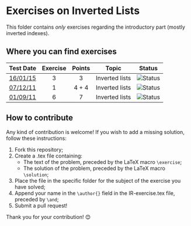 # Exercises on Inverted Lists #

This folder contains *only* exercises regarding the introductory part (mostly inverted indexes).

## Where you can find exercises ##

| Test Date                                                                                                  | Exercise | Points | Topic            | Status                                                                             |
|:----------------------------------------------------------------------------------------------------------:|:--------:|:------:|:----------------:|:----------------------------------------------------------------------------------:|
| [16/01/15](http://didawiki.di.unipi.it/lib/exe/fetch.php/magistraleinformatica/ir/ir14/ir150116.docx)      |     3    |    3   | Inverted lists   | ![Status](https://img.shields.io/badge/Status-Unsolved-red.svg)                    |
| [07/12/11](http://didawiki.di.unipi.it/lib/exe/fetch.php/magistraleinformatica/ir/ir11/ir111207.doc)       |     1    |  4 + 4 | Inverted lists   | ![Status](https://img.shields.io/badge/Status-To%20be%20reviewed-yellow.svg)       |
| [01/09/11](http://didawiki.di.unipi.it/lib/exe/fetch.php/magistraleinformatica/ir/ir10/ir110901.doc)       |     6    |    7   | Inverted lists   | ![Status](https://img.shields.io/badge/Status-Unsolved-red.svg)                    |

## How to contribute ##

Any kind of contribution is welcome! If you wish to add a missing solution,
follow these instructions:

  1. Fork this repository;
  2. Create a .tex file containing:
      - The text of the problem, preceded by the LaTeX macro `\exercise`;
      - The solution of the problem, preceded by the LaTeX macro `\solution`;
  3. Place the file in the specific folder for the subject of the exercise you
  have solved;
  4. Append your name in the `\author{}` field in the IR-exercise.tex file,
  preceded by `\and`;
  5. Submit a pull request!

Thank you for your contribution! :blush:
